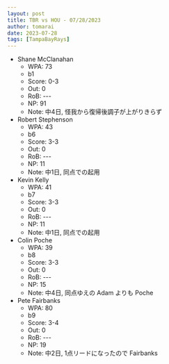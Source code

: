 ```yaml
---
layout: post
title: TBR vs HOU - 07/28/2023
author: tomarai
date: 2023-07-28
tags: [TampaBayRays]
---
```


* Shane McClanahan
	- WPA: 73
	- b1
	- Score: 0-3
	- Out: 0
	- RoB: ---
	- NP: 91
	- Note: 中4日, 怪我から復帰後調子が上がりきらず
* Robert Stephenson
	- WPA: 43
	- b6
	- Score: 3-3
	- Out: 0
	- RoB: ---
	- NP: 11
	- Note: 中1日, 同点での起用
* Kevin Kelly
	- WPA: 41
	- b7
	- Score: 3-3
	- Out: 0
	- RoB: ---
	- NP: 11
	- Note: 中1日, 同点での起用
* Colin Poche
	- WPA: 39
	- b8
	- Score: 3-3
	- Out: 0
	- RoB: ---
	- NP: 15
	- Note: 中4日, 同点ゆえの Adam よりも Poche
* Pete Fairbanks
	- WPA: 80
	- b9
	- Score: 3-4
	- Out: 0
	- RoB: ---
	- NP: 19
	- Note: 中2日, 1点リードになったので Fairbanks

